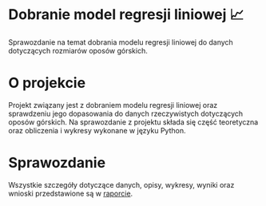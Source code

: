 # Dobranie model regresji liniowej 📈
Sprawozdanie na temat dobrania modelu regresji liniowej do danych dotyczących rozmiarów oposów górskich.
# O projekcie
Projekt związany jest z dobraniem modelu regresji liniowej oraz sprawdzeniu jego dopasowania do danych rzeczywistych dotyczących oposów górskich. Na sprawozdanie z projektu składa się część teoretyczna oraz obliczenia i wykresy wykonane w języku Python.
# Sprawozdanie
Wszystkie szczegóły dotyczące danych, opisy, wykresy, wyniki oraz wnioski przedstawione są w [raporcie]("https://ajanczewska.github.io/raport_regresja_liniowa").